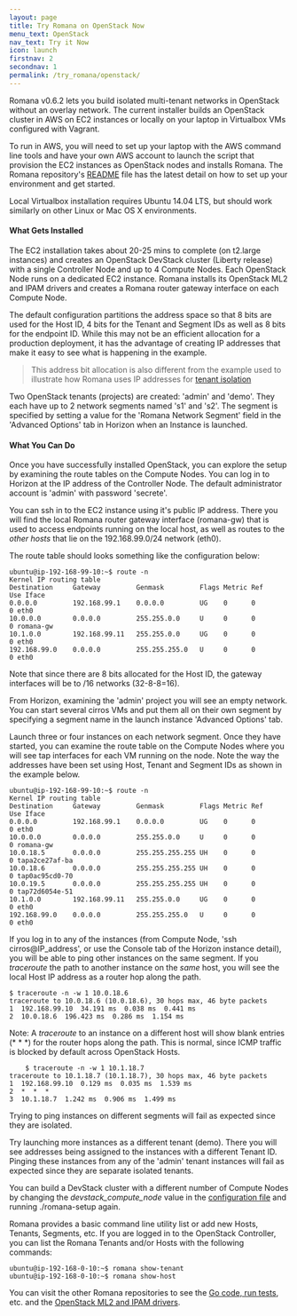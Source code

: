 ```yaml
---
layout: page
title: Try Romana on OpenStack Now
menu_text: OpenStack
nav_text: Try it Now
icon: launch
firstnav: 2
secondnav: 1
permalink: /try_romana/openstack/
---
```


Romana v0.6.2 lets you build isolated multi-tenant networks in OpenStack without an overlay network. The current installer builds an OpenStack cluster in AWS on EC2 instances or locally on your laptop in Virtualbox VMs configured with Vagrant.

To run in AWS, you will need to set up your laptop with the AWS command line tools and have your own AWS account to launch the script that provision the EC2 instances as OpenStack nodes and installs Romana. The Romana repository's [README]( https://github.com/romana/romana/) file has the latest detail on how to set up your environment and get started. 

Local Virtualbox installation requires Ubuntu 14.04 LTS, but should work similarly on other Linux or Mac OS X environments.

#### What Gets Installed

The EC2 installation takes about 20-25 mins to complete (on t2.large instances) and creates an OpenStack DevStack cluster (Liberty release) with a single Controller Node and up to 4 Compute Nodes. Each OpenStack Node runs on a dedicated EC2 instance. Romana installs its OpenStack ML2 and IPAM drivers and creates a Romana router gateway interface on each Compute Node. 

The default configuration partitions the address space so that 8 bits are used for the Host ID, 4 bits for the Tenant and Segment IDs as well as 8 bits for the endpoint ID. While this may not be an efficient allocation for a production deployment, it has the advantage of creating IP addresses that make it easy to see what is happening in the example. 

>  This address bit allocation is also different from the example used to illustrate how Romana uses IP addresses for [tenant isolation](/how/romana_details/#romana-tenant-isolation)

Two OpenStack tenants (projects) are created: 'admin' and 'demo'. They each have up to 2 network segments named 's1' and 's2'. The segment is specified by setting a value for the 'Romana Network Segment' field in the 'Advanced Options' tab in Horizon when an Instance is launched. 


#### What You Can Do

Once you have successfully installed OpenStack, you can explore the setup by examining the route tables on the Compute Nodes. You can log in to Horizon at the IP address of the Controller Node. The default administrator account is 'admin' with password 'secrete'. 

You can ssh in to the EC2 instance using it's public IP address. There you will find the local Romana router gateway interface (romana-gw) that is used to access endpoints running on the local host, as well as routes to the *other hosts* that lie on the 192.168.99.0/24 network (eth0). 

The route table should looks something like the configuration below:

	ubuntu@ip-192-168-99-10:~$ route -n
	Kernel IP routing table
	Destination     Gateway         Genmask         Flags Metric Ref    Use Iface
	0.0.0.0         192.168.99.1    0.0.0.0         UG    0      0        0 eth0
	10.0.0.0        0.0.0.0         255.255.0.0     U     0      0        0 romana-gw
	10.1.0.0        192.168.99.11   255.255.0.0     UG    0      0        0 eth0
	192.168.99.0    0.0.0.0         255.255.255.0   U     0      0        0 eth0
	
Note that since there are 8 bits allocated for the Host ID, the gateway interfaces will be to /16 networks (32-8-8=16). 

From Horizon, examining the 'admin' project you will see an empty network. You can start several cirros VMs and put them all on their own segment by specifying a segment name in the launch instance 'Advanced Options' tab.

Launch three or four instances on each network segment. Once they have started, you can examine the route table on the Compute Nodes where you will see tap interfaces for each VM running on the node. Note the way the addresses have been set using Host, Tenant and Segment IDs as shown in the example below.

	ubuntu@ip-192-168-99-10:~$ route -n
	Kernel IP routing table
	Destination     Gateway         Genmask         Flags Metric Ref    Use Iface
	0.0.0.0         192.168.99.1    0.0.0.0         UG    0      0        0 eth0
	10.0.0.0        0.0.0.0         255.255.0.0     U     0      0        0 romana-gw
	10.0.18.5       0.0.0.0         255.255.255.255 UH    0      0        0 tapa2ce27af-ba
	10.0.18.6       0.0.0.0         255.255.255.255 UH    0      0        0 tap0ac95cd0-70
	10.0.19.5       0.0.0.0         255.255.255.255 UH    0      0        0 tap72d6054e-51
	10.1.0.0        192.168.99.11   255.255.0.0     UG    0      0        0 eth0
	192.168.99.0    0.0.0.0         255.255.255.0   U     0      0        0 eth0
	
If you log in to any of the instances (from Compute Node, 'ssh cirros@IP_address', or use the Console tab of the Horizon instance detail), you will be able to ping other instances on the same segment. If you *traceroute* the path to another instance on the *same* host, you will see the local Host IP address as a router hop along the path. 

	$ traceroute -n -w 1 10.0.18.6
	traceroute to 10.0.18.6 (10.0.18.6), 30 hops max, 46 byte packets
 	1  192.168.99.10  34.191 ms  0.038 ms  0.441 ms
 	2  10.0.18.6  196.423 ms  0.286 ms  1.154 ms

Note: A *traceroute* to an instance on a different host will show blank entries (* * *) for the router hops along the path. This is normal, since ICMP traffic is blocked by default across OpenStack Hosts.

		$ traceroute -n -w 1 10.1.18.7
	traceroute to 10.1.18.7 (10.1.18.7), 30 hops max, 46 byte packets
 	1  192.168.99.10  0.129 ms  0.035 ms  1.539 ms
 	2  *  *  *
 	3  10.1.18.7  1.242 ms  0.906 ms  1.499 ms

Trying to ping instances on different segments will fail as expected since they are isolated.

Try launching more instances as a different tenant (demo). There you will see addresses being assigned to the instances with a different Tenant ID. Pinging these instances from any of the 'admin' tenant instances will fail as expected since they are separate isolated tenants.

You can build a DevStack cluster with a different number of Compute Nodes by changing the *devstack_compute_node* value in the [configuration file](https://github.com/romana/romana/blob/master/romana-install/group_vars/all) and running ./romana-setup again.

Romana provides a basic command line utility list or add new Hosts, Tenants, Segments, etc.  If you are logged in to the OpenStack Controller, you can list the Romana Tenants and/or Hosts with the following commands:

	ubuntu@ip-192-168-0-10:~$ romana show-tenant
	ubuntu@ip-192-168-0-10:~$ romana show-host

You can visit the other Romana repositories to see the [Go code, run tests](https://github.com/romana/core), etc. and the [OpenStack ML2 and IPAM drivers](https://github.com/romana/networking-romana).
